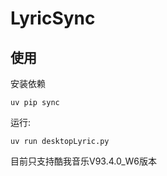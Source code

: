 # LyricSync

## 使用

安装依赖

```
uv pip sync
```

运行:

```
uv run desktopLyric.py
```

目前只支持酷我音乐V93.4.0_W6版本